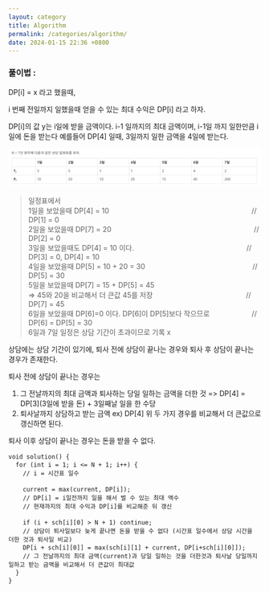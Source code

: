 ```yaml
---
layout: category
title: Algorithm
permalink: /categories/algorithm/
date: 2024-01-15 22:36 +0800
---
```


### 풀이법 :

DP[i] = x 라고 했을때,

i 번째 전일까지 일했을때 얻을 수 있는 최대 수익은 DP[i] 라고 하자.

DP[i]의 값 y는 i일에 받을 금액이다. i-1 일까지의 최대 금액이며, i-1일 까지 일한만큼 i일에 돈을 받는다
예를들어 DP[4] 일때, 3일까지 일한 금액을 4일에 받는다.

![Alt text](image.png)

> 일정표에서\
> 1일을 보았을때 DP[4] = 10 　　　　　　　　　　　　　　　　　　　　// DP[1] = 0\
> 2일을 보았을때 DP[7] = 20 　　　　　　　　　　　　　　　　　　　　// DP[2] = 0\
> 3일을 보았을때도 DP[4] = 10 이다.　　　　　　　　　　　　　　　　// DP[3] = 0, DP[4] = 10\
> 4일을 보았을때 DP[5] = 10 + 20 = 30 　　　　　　　　　　　　　　　// DP[5] = 30\
> 5일을 보았을때 DP[7] = 15 + DP[5] = 45 \
> => 45와 20을 비교해서 더 큰값 45를 저장　　　　　　　　　　　　　 // DP[7] = 45\
> 6일을 보았을때 DP[6]=0 이다. DP[6]이 DP[5]보다 작으므로　　　　　　// DP[6] = DP[5] = 30\
> 6일과 7일 일정은 상담 기간이 초과이므로 기록 x

상담에는 상담 기간이 있기에, 퇴사 전에 상담이 끝나는 경우와 퇴사 후 상담이 끝나는 경우가 존재한다.

퇴사 전에 상담이 끝나는 경우는

1. 그 전날까지의 최대 금액과 퇴사하는 당일 일하는 금액을 더한 것 => DP[4] = DP[3](3일에 받을 돈) + 3일째날 일을 한 수당
2. 퇴사날까지 상담하고 받는 금액 ex) DP[4]
   위 두 가지 경우를 비교해서 더 큰값으로 갱신하면 된다.

퇴사 이후 상담이 끝나는 경우는 돈을 받을 수 없다.

    void solution() {
      for (int i = 1; i <= N + 1; i++) {
        // i = 시간표 일수

        current = max(current, DP[i]);
        // DP[i] = i일전까지 일을 해서 벌 수 있는 최대 액수
        // 현재까지의 최대 수익과 DP[i]를 비교해준 뒤 갱신

        if (i + sch[i][0] > N + 1) continue;
        // 상담이 퇴사일보다 늦게 끝나면 돈을 받을 수 없다 (시간표 일수에서 상담 시간을 더한 것과 퇴사일 비교)
        DP[i + sch[i][0]] = max(sch[i][1] + current, DP[i+sch[i][0]]);
        // 그 전날까지의 최대 금액(current)과 당일 일하는 것을 더한것과 퇴사날 당일까지 일하고 받는 금액을 비교해서 더 큰값이 최대값
      }
    }
